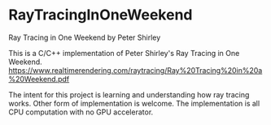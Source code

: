 # RayTracingInOneWeekend
Ray Tracing in One Weekend by Peter Shirley

This is a C/C++ implementation of Peter Shirley's Ray Tracing in One Weekend. 
https://www.realtimerendering.com/raytracing/Ray%20Tracing%20in%20a%20Weekend.pdf

The intent for this project is learning and understanding how ray tracing works. Other form of implementation is welcome.
The implementation is all CPU computation with no GPU accelerator. 
